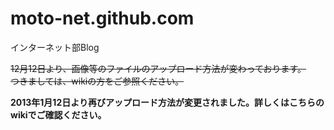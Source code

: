 moto-net.github.com
===================

インターネット部Blog 

<del>12月12日より、画像等のファイルのアップロード方法が変わっております。  
つきましては、wikiの方をご参照ください。</del>

**2013年1月12日より再びアップロード方法が変更されました。詳しくはこちらのwikiでご確認ください。**
